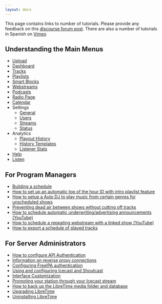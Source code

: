 ```yaml
---
layout: docs
---
```



This page contains links to number of tutorials.
Please provide any feedback on this [discourse forum post](https://discourse.libretime.org/t/new-tutorials-available-on-libretime-wiki/270/2).
There are also a number of tutorials in Spanish on [Vimeo](https://vimeo.com/user90812787)

## Understanding the Main Menus
* [Upload](upload)
* [Dashboard](dashboard)
* [Tracks](tracks)
* [Playlists](playlists)
* [Smart Blocks](smartblocks)
* [Webstreams](webstreams)
* [Podcasts](podcasts)
* [Radio Page](radio-page)
* [Calendar](calendar)
* Settings
  * [General](general-settings)
  * [Users](users)
  * [Streams](stream-settings)
  * [Status](status)
* Analytics
  * [Playout History](history)
  * [History Templates](history-templates)
  * [Listener Stats](listener-stats)
* [Help](help)
* [Listen](listen)

## For Program Managers
* [Building a schedule](build-schedule)
* [How to set up an automatic top of the hour ID with intro playlist feature](intro-playlist)
* [How to setup a Auto DJ to play music from certain genres for unscheduled shows](autodj)
* [Preventing dead air between shows without cutting off tracks](outro-playlist)
* [How to schedule automatic underwriting/advertising announcements (YouTube)](https://www.youtube.com/watch?v=F7rMut7Trb4)
* [How to schedule a repeating webstream with a linked show (YouTube)](https://www.youtube.com/watch?v=Ha3X6aYdY04)
* [How to export a schedule of played tracks](exporting-the-schedule)

## For Server Administrators

* [How to configure API Authentication](api)
* [Information on reverse proxy connections](reverse-proxy)
* [Configuring FreeIPA authentication](freeipa)
* [Using and configuring Icecast and Shoutcast](icecast-shoutcast)
* [Interface Customization](interface-customization)
* [Promoting your station through your Icecast stream](promoting-your-station)
* [How to back up the LibreTime media folder and database](backing-up-the-server)
* [Upgrading LibreTime](upgrading)
* [Uninstalling LibreTime](uninstall)
